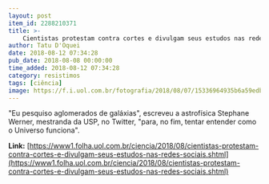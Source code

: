 ```yaml
---
layout: post
item_id: 2288210371
title: >-
    Cientistas protestam contra cortes e divulgam seus estudos nas redes sociais
author: Tatu D'Oquei
date: 2018-08-12 07:34:28
pub_date: 2018-08-08 00:00:00
time_added: 2018-08-12 07:34:28
category: resistimos
tags: [ciência]
image: https://f.i.uol.com.br/fotografia/2018/08/07/15336964935b6a59edb1651_1533696493_3x2_rt.jpg
---
```


"Eu pesquiso aglomerados de galáxias", escreveu a astrofísica Stephane Werner, mestranda da USP, no Twitter, "para, no fim, tentar entender como o Universo funciona".

**Link:** [https://www1.folha.uol.com.br/ciencia/2018/08/cientistas-protestam-contra-cortes-e-divulgam-seus-estudos-nas-redes-sociais.shtml](https://www1.folha.uol.com.br/ciencia/2018/08/cientistas-protestam-contra-cortes-e-divulgam-seus-estudos-nas-redes-sociais.shtml)

